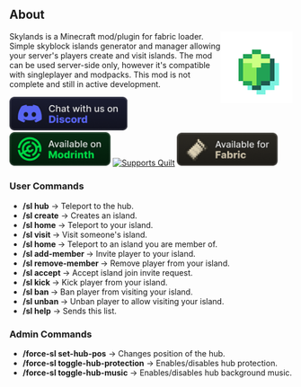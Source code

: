 ## About
<!-- modrinth_exclude.start -->
<img align="right" width="128" src="src/main/resources/assets/skylands/icon.png">
<!-- modrinth_exclude.end -->

Skylands is a Minecraft mod/plugin for fabric loader. Simple skyblock islands generator and manager allowing your
server's players create and visit islands. The mod can be used server-side only, however it's compatible with singleplayer
and modpacks. This mod is not complete and still in active development.

[<img src="https://raw.githubusercontent.com/intergrav/devins-badges/v2/assets/cozy/social/discord-plural_64h.png" alt="Discord Server" width="210"/>](https://discord.gg/DcemWeskeZ)
[<img src="https://raw.githubusercontent.com/intergrav/devins-badges/v2/assets/cozy/available/modrinth_64h.png" alt="Modrinth Page" width="180"/>](https://modrinth.com/mod/skylands)
[<img src="https://raw.githubusercontent.com/intergrav/devins-badges/v2/assets/cozy/supported/quilt_64h.png" alt="Supports Quilt" width="180"/>](https://quiltmc.org)
[<img src="https://raw.githubusercontent.com/intergrav/devins-badges/v2/assets/cozy/supported/fabric_64h.png" alt="Supports Fabric" width="180"/>](https://fabricmc.net)

### User Commands

- **/sl hub** -> Teleport to the hub.
- **/sl create** -> Creates an island.
- **/sl home** -> Teleport to your island.
- **/sl visit <player>** -> Visit someone's island.
- **/sl home <player>** -> Teleport to an island you are member of.
- **/sl add-member <player>** -> Invite player to your island.
- **/sl remove-member <player>** -> Remove player from your island.
- **/sl accept <player>** -> Accept island join invite request.
- **/sl kick <player>** -> Kick player from your island.
- **/sl ban <player>** -> Ban player from visiting your island.
- **/sl unban <player>** -> Unban player to allow visiting your island.
- **/sl help** -> Sends this list.

### Admin Commands

- **/force-sl set-hub-pos** -> Changes position of the hub.
- **/force-sl toggle-hub-protection** -> Enables/disables hub protection.
- **/force-sl toggle-hub-music** -> Enables/disables hub background music.

